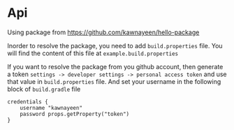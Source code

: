 Api
===
Using package from https://github.com/kawnayeen/hello-package

Inorder to resolve the package, you need to add `build.properties` file. You will find the content of 
this file at `example.build.properties`

If you want to resolve the package from you github account, then generate 
a token `settings -> developer settings -> personal access token` and use that value in `build.properties`
file. And set your username in the following block of `build.gradle` file

```
credentials {
    username "kawnayeen"
    password props.getProperty("token")
}
```

